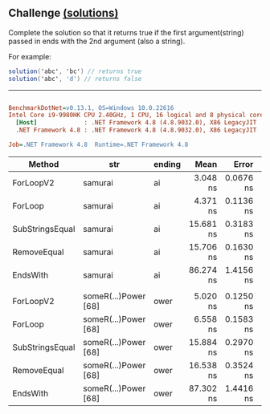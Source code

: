 ## Challenge [(solutions)](https://github.com/kvarcas91/Codewars-Solutions-and-Benchmarks/blob/master/Bench/Kata7/StringEndsWith.cs)

Complete the solution so that it returns true if the first argument(string) passed in ends with the 2nd argument (also a string). 

For example:

```c#
solution('abc', 'bc') // returns true
solution('abc', 'd') // returns false
```

---

``` ini

BenchmarkDotNet=v0.13.1, OS=Windows 10.0.22616
Intel Core i9-9980HK CPU 2.40GHz, 1 CPU, 16 logical and 8 physical cores
  [Host]             : .NET Framework 4.8 (4.8.9032.0), X86 LegacyJIT
  .NET Framework 4.8 : .NET Framework 4.8 (4.8.9032.0), X86 LegacyJIT

Job=.NET Framework 4.8  Runtime=.NET Framework 4.8  

```

|          Method |                  str | ending |      Mean |     Error |    StdDev | Ratio |  Gen 0 | Allocated |
|---------------- |--------------------- |------- |----------:|----------:|----------:|------:|-------:|----------:|
|       ForLoopV2 |              samurai |     ai |  3.048 ns | 0.0676 ns | 0.0632 ns |  0.04 |      - |         - |
|         ForLoop |              samurai |     ai |  4.371 ns | 0.1136 ns | 0.1308 ns |  0.05 |      - |         - |
| SubStringsEqual |              samurai |     ai | 15.681 ns | 0.3183 ns | 0.2977 ns |  0.18 | 0.0038 |      20 B |
|     RemoveEqual |              samurai |     ai | 15.706 ns | 0.1630 ns | 0.1524 ns |  0.18 | 0.0038 |      20 B |
|        EndsWith |              samurai |     ai | 86.274 ns | 1.4156 ns | 1.4538 ns |  1.00 |      - |         - |
|                 |                      |        |           |           |           |       |        |           |
|       ForLoopV2 | someR(...)Power [68] |   ower |  5.020 ns | 0.1250 ns | 0.1439 ns |  0.06 |      - |         - |
|         ForLoop | someR(...)Power [68] |   ower |  6.558 ns | 0.1583 ns | 0.1555 ns |  0.08 |      - |         - |
| SubStringsEqual | someR(...)Power [68] |   ower | 15.884 ns | 0.2970 ns | 0.2778 ns |  0.18 | 0.0046 |      24 B |
|     RemoveEqual | someR(...)Power [68] |   ower | 16.538 ns | 0.3524 ns | 0.3917 ns |  0.19 | 0.0046 |      24 B |
|        EndsWith | someR(...)Power [68] |   ower | 87.302 ns | 1.4416 ns | 1.3485 ns |  1.00 |      - |         - |
